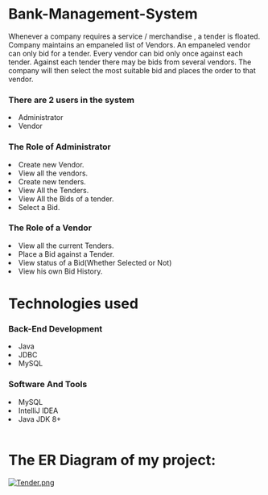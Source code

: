 # Bank-Management-System
<p>Whenever a company  requires a service / merchandise , a tender is floated. Company maintains an empaneled list of Vendors. An empaneled vendor can only bid for a tender. Every vendor can bid only once against   each tender. Against each tender there may be   bids from several vendors. The company will then select the most suitable bid and places the order to that vendor.</p>

<h3>There are 2 users in the system</h3>
<li>Administrator</li>
<li>Vendor</li>


<h3>The Role of Administrator</h3>

<li>Create new Vendor.</li>
<li>View all the vendors.</li>
<li>Create new tenders.</li>
<li>View All the Tenders.</li>
<li>View All the Bids of a tender.</li>
<li>Select a Bid.</li>

<h3>The Role of a Vendor</h3>

<li>View all the current Tenders.</li>
<li>Place a Bid against a Tender.</li>
<li>View status of a Bid(Whether Selected or Not)</li>
<li>View his own Bid History.</li>

<h1>Technologies used</h1>

<h3>Back-End Development</h3>
  <li>Java</li>
  <li>JDBC</li>
<li>MySQL</li>

<h3>Software And Tools</h3>
  <li>MySQL</li>
  <li>IntelliJ IDEA</li>
<li>Java JDK 8+</li>  

</br>
<h1>The ER Diagram of my project:</h1>

[![Tender.png](https://i.postimg.cc/wjdvY4Gr/Tender.png)](https://postimg.cc/vc3MWhM7)
